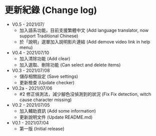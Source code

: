 # 更新紀錄 (Change log)

- V0.5 - 2021/07/
  - 加入語系功能，目前支援繁體中文 (Add language translator, now support Traditional Chinese)
  - 於「說明」選單加入說明影片連結 (Add demove video link in help menu)
- V0.4 - 2021/07/10
  - 加入清除功能 (Add clear)
  - 加入選取、刪除功能 (Can select and delete items)
- V0.3 - 2021/07/08
  - 儲存相關設定 (Save settings)
  - 更新檢查 (Update checker)
- V0.2a - 2021/07/06
  - #2 修正偵測法，減少腳色沒偵測到的狀況 (Fix Fix detection, witch cause character missing)
- V0.2 - 2021/07/05
  - 加入輔助資訊 (Add some information)
  - 更新說明文件 (Update README.md)
- V0.1 - 2021/07/04
  - 第一版 (Initial release)
